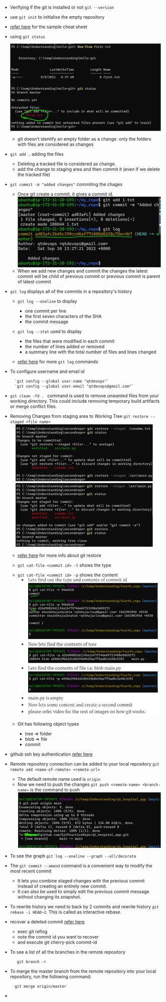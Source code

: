 * Verifying if the git is installed or not `git --version`
* use ``git init`` to initialise the empty repository
*  [refer here](https://www.atlassian.com/git/tutorials/atlassian-git-cheatsheet) for the sample cheat sheet
*  using `git status`

    ![Image](./Images/git2.png)
    * git doesn’t identify an empty folder as a change. only the folders with files are considered as changes
* `git add .` adding the files

    * Deleting a tracked file is considered as change.
    * add the change to staging area and then commit it (even if we delete the tracked file)
*  `git commit -m "added changes"` commiting the chages 

    * Once git create a commit, it gives a commit id.![Image](./Images/git3.png)
    * When we add new changes and commit the changes the latest commit will be child of previous commit or previous commit is parent of latest commit
* `git log` displays all of the commits in a repository's history 

    * `git log --oneline` to display 

        * one commit per line
        * the first seven characters of the SHA
        * the commit message
    *  `git log --stat` used to display

        * the files that were modified in each commit
        * the number of lines added or removed
        * a summary line with the total number of files and lines changed
   *  [refer here](https://www.freecodecamp.org/news/git-log-command/#:~:text=The%20git%20log%20command%20displays,author) for more `git log` commands
* To configure username and email id

        `git config --global user.name "qtdevops"`
        `git config --global user.email "qtdevops@gmail.com"`
* `git clean -fd . ` command is used to remove unwanted files from your working directory. This could include removing temporary build artifacts or merge conflict files.
* Removing Changes from staging area to Working Tree `git restore --staged <file name>` ![Image](./Images/git4.png)

    * [refer here](https://git-scm.com/docs/git-restore) for more info about git restore 
    * `git cat-file <commit id> -t` shows the type
    * `git cat-file <commit id> -p` shows the content ![Image](./Images/git5.png)
    * Git has following object types
        
        * tree => folder
        * blob => file
        * commit
* github ssh key authentication  [refer here](https://directdevops.blog/2022/09/13/devops-classroomnotes-13-sep-2022/)
* Remote repository connection can be added to your local repository `git remote add <name-of-remote> <remote-url>`

    * The default remote name used is `origin`
    * Now we need to push the changes `git push <remote-name> <branch-name>` is the command to push
    ![Image](./Images/git6.png)
* To see the graph `git log --oneline --graph --all/decorate`
* The `git commit --amend` command is a convenient way to modify the most recent commit

    * It lets you combine staged changes with the previous commit instead of creating an entirely new commit.
    * It can also be used to simply edit the previous commit message without changing its snapshot.
* To rewrite history we need to back by 2 commits and rewrite history `git rebase -i HEAD~2`. This is called as interactive rebase.
* recover a deleted commit [refer here](https://directdevops.blog/2022/09/17/devops-classroomnotes-17-sep-2022/) 

    * exec git reflog
    * note the commit id you want to recover
    * and execute git cherry-pick commit-id
* To see a list of all the branches in the remote repository

         git branch -r
* To merge the master branch from the remote repository into your local repository, run the following command:

        git merge origin/master
* 
